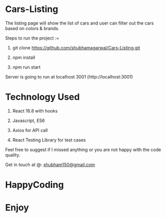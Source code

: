 # Cars-Listing
The listing page will show the list of cars and user can filter out the cars based on colors &amp; brands.

Steps to run the project :=

1) git clone https://github.com/shubhamagarwal/Cars-Listing.git

2) npm install

3) npm run start

Server is going to run at localhost 3001 (http://localhost:3001)


# Technology Used

1) React 16.8 with hooks

2) Javascript, ES6 

3) Axios for API call

4) React Testing Library for test cases


Feel free to suggest if I missed anything or you are not happy with the code quality.

Get in touch at @: shubham150@gmail.com

# HappyCoding
# Enjoy
